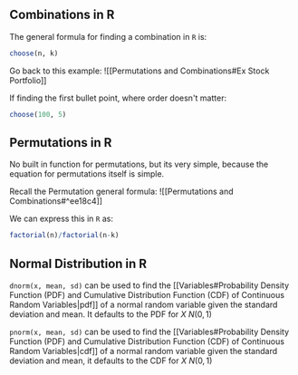 
## Combinations in R

The general formula for finding a combination in `R` is:

```R
choose(n, k)
```

Go back to this example: 
![[Permutations and Combinations#Ex Stock Portfolio]]

If finding the first bullet point, where order doesn't matter:

```R
choose(100, 5)
```


## Permutations in R

No built in function for permutations, but its very simple, because the equation for permutations itself is simple.

Recall the Permutation general formula:
![[Permutations and Combinations#^ee18c4]]

We can express this in `R` as:

```R
factorial(n)/factorial(n-k)
```


## Normal Distribution in R

`dnorm(x, mean, sd)` can be used to find the [[Variables#Probability Density Function (PDF) and Cumulative Distribution Function (CDF) of Continuous Random Variables|pdf]] of a normal random variable given the standard deviation and mean. It defaults to the PDF for $X~N(0,1)$

`pnorm(x, mean, sd)` can be used to find the [[Variables#Probability Density Function (PDF) and Cumulative Distribution Function (CDF) of Continuous Random Variables|cdf]] of a normal random variable given the standard deviation and mean, it defaults to the CDF for $X~N(0,1)$

